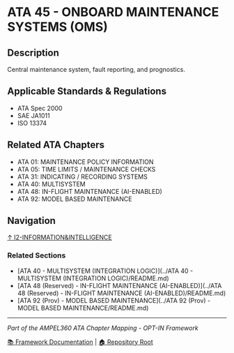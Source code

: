 # ATA 45 - ONBOARD MAINTENANCE SYSTEMS (OMS)

## Description

Central maintenance system, fault reporting, and prognostics.

## Applicable Standards & Regulations

- ATA Spec 2000
- SAE JA1011
- ISO 13374

## Related ATA Chapters

- ATA 01: MAINTENANCE POLICY INFORMATION
- ATA 05: TIME LIMITS / MAINTENANCE CHECKS
- ATA 31: INDICATING / RECORDING SYSTEMS
- ATA 40: MULTISYSTEM
- ATA 48: IN-FLIGHT MAINTENANCE (AI-ENABLED)
- ATA 92: MODEL BASED MAINTENANCE

## Navigation

[↑ I2-INFORMATION&INTELLIGENCE](../README.md)

### Related Sections

- [ATA 40 - MULTISYSTEM (INTEGRATION LOGIC)](../ATA 40 - MULTISYSTEM (INTEGRATION LOGIC)/README.md)
- [ATA 48 (Reserved) - IN-FLIGHT MAINTENANCE (AI-ENABLED)](../ATA 48 (Reserved) - IN-FLIGHT MAINTENANCE (AI-ENABLED)/README.md)
- [ATA 92 (Prov) - MODEL BASED MAINTENANCE](../ATA 92 (Prov) - MODEL BASED MAINTENANCE/README.md)

---

*Part of the AMPEL360 ATA Chapter Mapping - OPT-IN Framework*

[📚 Framework Documentation](../../README.md) | [🏠 Repository Root](../../../README.md)
